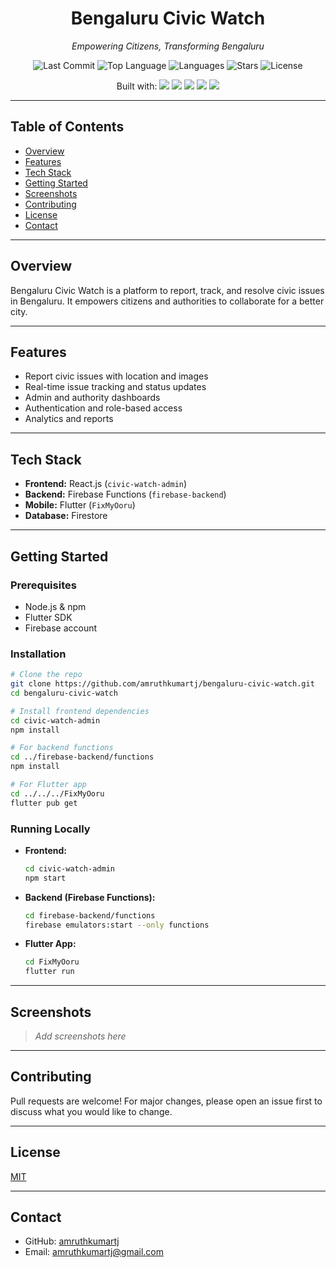 <div align="center">
  <h1><b>Bengaluru Civic Watch</b></h1>
  <p><i>Empowering Citizens, Transforming Bengaluru</i></p>
  <p>
    <img src="https://img.shields.io/github/last-commit/amruthkumartj/bengaluru-civic-watch" alt="Last Commit"/>
    <img src="https://img.shields.io/github/languages/top/amruthkumartj/bengaluru-civic-watch" alt="Top Language"/>
    <img src="https://img.shields.io/github/languages/count/amruthkumartj/bengaluru-civic-watch" alt="Languages"/>
    <img src="https://img.shields.io/github/stars/amruthkumartj/bengaluru-civic-watch?style=social" alt="Stars"/>
    <img src="https://img.shields.io/github/license/amruthkumartj/bengaluru-civic-watch" alt="License"/>
  </p>
  <p>Built with:
    <img src="https://img.shields.io/badge/Flutter-02569B?logo=flutter&logoColor=white"/>
    <img src="https://img.shields.io/badge/Firebase-FFCA28?logo=firebase&logoColor=black"/>
    <img src="https://img.shields.io/badge/Firestore-FFA000?logo=google-cloud&logoColor=white"/>
    <img src="https://img.shields.io/badge/Node.js-339933?logo=node.js&logoColor=white"/>
    <img src="https://img.shields.io/badge/React-20232A?logo=react&logoColor=61DAFB"/>
  </p>
</div>

---

## Table of Contents
- [Overview](#overview)
- [Features](#features)
- [Tech Stack](#tech-stack)
- [Getting Started](#getting-started)
- [Screenshots](#screenshots)
- [Contributing](#contributing)
- [License](#license)
- [Contact](#contact)

---

## Overview
Bengaluru Civic Watch is a platform to report, track, and resolve civic issues in Bengaluru. It empowers citizens and authorities to collaborate for a better city.

---

## Features
- Report civic issues with location and images
- Real-time issue tracking and status updates
- Admin and authority dashboards
- Authentication and role-based access
- Analytics and reports

---

## Tech Stack
- **Frontend:** React.js (`civic-watch-admin`)
- **Backend:** Firebase Functions (`firebase-backend`)
- **Mobile:** Flutter (`FixMyOoru`)
- **Database:** Firestore

---

## Getting Started

### Prerequisites
- Node.js & npm
- Flutter SDK
- Firebase account

### Installation
```bash
# Clone the repo
git clone https://github.com/amruthkumartj/bengaluru-civic-watch.git
cd bengaluru-civic-watch

# Install frontend dependencies
cd civic-watch-admin
npm install

# For backend functions
cd ../firebase-backend/functions
npm install

# For Flutter app
cd ../../../FixMyOoru
flutter pub get
```

### Running Locally
- **Frontend:**
  ```bash
  cd civic-watch-admin
  npm start
  ```
- **Backend (Firebase Functions):**
  ```bash
  cd firebase-backend/functions
  firebase emulators:start --only functions
  ```
- **Flutter App:**
  ```bash
  cd FixMyOoru
  flutter run
  ```

---

## Screenshots
> _Add screenshots here_

---

## Contributing
Pull requests are welcome! For major changes, please open an issue first to discuss what you would like to change.

---

## License
[MIT](LICENSE)

---

## Contact
- GitHub: [amruthkumartj](https://github.com/amruthkumartj)
- Email: amruthkumartj@gmail.com
